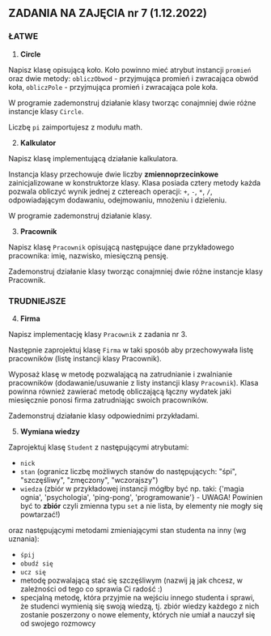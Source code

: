 ## ZADANIA NA ZAJĘCIA nr 7 (1.12.2022)

### ŁATWE

1. **Circle** 

Napisz klasę opisującą koło. Koło powinno mieć atrybut instancji `promień` oraz dwie metody: `obliczObwod` - przyjmująca promień i zwracająca obwód koła, `obliczPole` - przyjmująca promień i zwracająca pole koła.

W programie zademonstruj działanie klasy tworząc conajmniej dwie różne instancje klasy `Circle`.

Liczbę `pi` zaimportujesz z modułu math.


2. **Kalkulator**

Napisz klasę implementującą działanie kalkulatora. 

Instancja klasy przechowuje dwie liczby **zmiennoprzecinkowe** zainicjalizowane w konstruktorze klasy. Klasa posiada cztery metody każda pozwala obliczyć wynik jednej z cztereach operacji: `+`, `-`, `*`, `/`, odpowiadającym dodawaniu, odejmowaniu, mnożeniu i dzieleniu. 

W programie zademonstruj działanie klasy.


3. **Pracownik**

Napisz klasę `Pracownik` opisującą następujące dane przykładowego pracownika: imię, nazwisko, miesięczną pensję.

Zademonstruj działanie klasy tworząc conajmniej dwie różne instancje klasy Pracownik.



### TRUDNIEJSZE

4. **Firma**

Napisz implementację klasy `Pracownik` z zadania nr 3. 

Następnie zaprojektuj klasę `Firma` w taki sposób aby przechowywała listę pracowników (listę instancji klasy Pracownik). 

Wyposaż klasę w metodę pozwalającą na zatrudnianie i zwalnianie pracowników (dodawanie/usuwanie z listy instancji klasy `Pracownik`). 
Klasa powinna również zawierać metodę obliczającą łączny wydatek jaki miesięcznie ponosi firma zatrudniając swoich pracowników.

Zademonstruj działanie klasy odpowiednimi przykładami.


5. **Wymiana wiedzy**

Zaprojektuj klasę `Student` z następującymi atrybutami:
  
  * `nick`
  * `stan` (ogranicz liczbę możliwych stanów do następujących: "śpi", "szczęśliwy", "zmęczony", "wczorajszy") 
  * `wiedza` (zbiór w przykładowej instancji mógłby być np. taki: {'magia ognia', 'psychologia', 'ping-pong', 'programowanie'} - UWAGA! Powinien być to **zbiór** czyli zmienna typu `set` a nie lista, by elementy nie mogły się powtarzać!)

oraz następującymi metodami zmieniającymi stan studenta na inny (wg uznania):
  
  * `śpij`
  * `obudź się`
  * `ucz się`
  * metodę pozwalającą stać się szczęśliwym (nazwij ją jak chcesz, w zależności od tego co sprawia Ci radość :)  
  * specjalną metodę, która przyjmie na wejściu innego studenta i sprawi, że studenci wymienią się swoją wiedzą, tj. zbiór wiedzy każdego z nich zostanie poszerzony o nowe elementy, których nie umiał a nauczył się od swojego rozmowcy 

